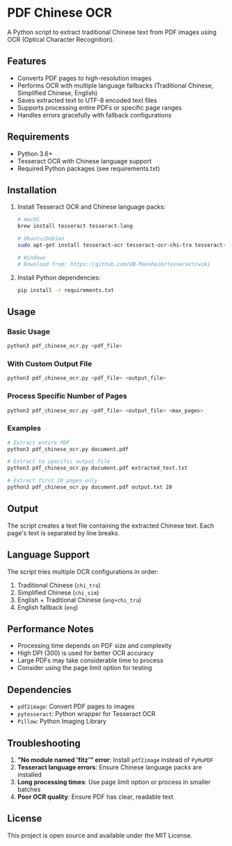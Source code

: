 # PDF Chinese OCR

A Python script to extract traditional Chinese text from PDF images using OCR (Optical Character Recognition).

## Features

- Converts PDF pages to high-resolution images
- Performs OCR with multiple language fallbacks (Traditional Chinese, Simplified Chinese, English)
- Saves extracted text to UTF-8 encoded text files
- Supports processing entire PDFs or specific page ranges
- Handles errors gracefully with fallback configurations

## Requirements

- Python 3.6+
- Tesseract OCR with Chinese language support
- Required Python packages (see requirements.txt)

## Installation

1. Install Tesseract OCR and Chinese language packs:
   ```bash
   # macOS
   brew install tesseract tesseract-lang
   
   # Ubuntu/Debian
   sudo apt-get install tesseract-ocr tesseract-ocr-chi-tra tesseract-ocr-chi-sim
   
   # Windows
   # Download from: https://github.com/UB-Mannheim/tesseract/wiki
   ```

2. Install Python dependencies:
   ```bash
   pip install -r requirements.txt
   ```

## Usage

### Basic Usage
```bash
python3 pdf_chinese_ocr.py <pdf_file>
```

### With Custom Output File
```bash
python3 pdf_chinese_ocr.py <pdf_file> <output_file>
```

### Process Specific Number of Pages
```bash
python3 pdf_chinese_ocr.py <pdf_file> <output_file> <max_pages>
```

### Examples
```bash
# Extract entire PDF
python3 pdf_chinese_ocr.py document.pdf

# Extract to specific output file
python3 pdf_chinese_ocr.py document.pdf extracted_text.txt

# Extract first 20 pages only
python3 pdf_chinese_ocr.py document.pdf output.txt 20
```

## Output

The script creates a text file containing the extracted Chinese text. Each page's text is separated by line breaks.

## Language Support

The script tries multiple OCR configurations in order:
1. Traditional Chinese (`chi_tra`)
2. Simplified Chinese (`chi_sim`)
3. English + Traditional Chinese (`eng+chi_tra`)
4. English fallback (`eng`)

## Performance Notes

- Processing time depends on PDF size and complexity
- High DPI (300) is used for better OCR accuracy
- Large PDFs may take considerable time to process
- Consider using the page limit option for testing

## Dependencies

- `pdf2image`: Convert PDF pages to images
- `pytesseract`: Python wrapper for Tesseract OCR
- `Pillow`: Python Imaging Library

## Troubleshooting

1. **"No module named 'fitz'" error**: Install `pdf2image` instead of `PyMuPDF`
2. **Tesseract language errors**: Ensure Chinese language packs are installed
3. **Long processing times**: Use page limit option or process in smaller batches
4. **Poor OCR quality**: Ensure PDF has clear, readable text

## License

This project is open source and available under the MIT License.